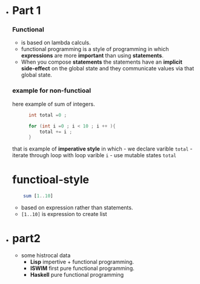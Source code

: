 - # Part 1        
    ### Functional 
    - is based on lambda calculs.
    - functional programming
                is a style of programming in which
                **expressions** are more **important** than using **statements**.
    - When you compose **statements** the statements have an **implicit side-effect**
                on the global state and they communicate values via that global
                state.

    ### example for non-functioal 
    here example of sum of integers.
  ``` java 
        int total =0 ; 

        for (int i =0 ; i < 10 ; i ++ ){
            total += i ; 
        }
     ``` 
    that is example of **imperative style** in which 
        - we declare varible ` total `
        - iterate through loop with loop varible `i`
        - use mutable states `total`

    # functioal-style

    ``` haskell
        sum [1..10]
    ```
     - based on expression rather than statements.
     - `[1..10]` is expression to create list 


- # part2
    - some histrocal data 
        - **Lisp** impertive + functional programming.   
        - **ISWIM** first pure functional programming.
        - **Haskell** pure functional programming  

